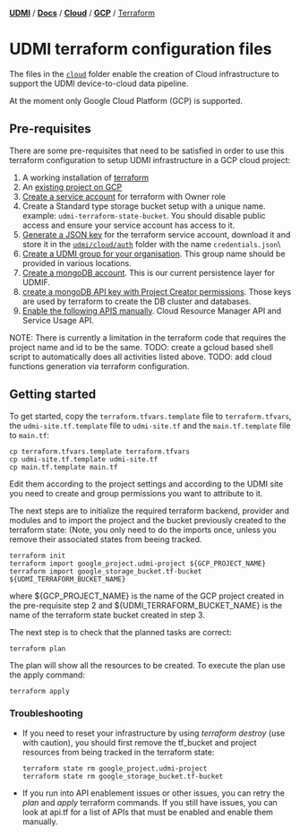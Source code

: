 [**UDMI**](../../../) / [**Docs**](../../) / [**Cloud**](../) / [**GCP**](./) / [Terraform](#)

# UDMI terraform configuration files

The files in the [`cloud`](../../cloud) folder enable the creation of Cloud infrastructure to support the UDMI device-to-cloud data pipeline.

At the moment only Google Cloud Platform (GCP) is supported.

## Pre-requisites

There are some pre-requisites that need to be satisfied in order to use this terraform configuration to setup UDMI infrastructure in a GCP cloud project:

1. A working installation of [terraform](https://learn.hashicorp.com/tutorials/terraform/install-cli?in=terraform/gcp-get-started)
2. An [existing project on GCP](https://cloud.google.com/resource-manager/docs/creating-managing-projects)
4. [Create a service account](https://cloud.google.com/iam/docs/creating-managing-service-accounts) for terraform with Owner role
5. Create a Standard type storage bucket setup with a unique name. example: `udmi-terraform-state-bucket`. You should disable public access and ensure your service account has access to it.
6. [Generate a JSON key](https://cloud.google.com/iam/docs/creating-managing-service-account-keys) for the terraform service account, download it and store it in the [`udmi/cloud/auth`](../../../cloud/gcp/auth) folder with the name `credentials.json`\
7. [Create a UDMI group for your organisation](https://cloud.google.com/iam/docs/groups-in-cloud-console). This group name should be provided in various locations. 
8. [Create a mongoDB account](https://www.mongodb.com/atlas/database). This is our current persistence layer for UDMIF.
9. [create a mongoDB API key with Project Creator permissions](https://www.mongodb.com/docs/atlas/configure-api-access/#std-label-create-org-api-key). Those keys are used by terraform to create the DB cluster and databases.
10. [Enable the following APIS manually](https://cloud.google.com/endpoints/docs/openapi/enable-api). Cloud Resource Manager API and Service Usage API.

NOTE: There is currently a limitation in the terraform code that requires the project name and id to be the same.
TODO: create a gcloud based shell script to automatically does all activities listed above.
TODO: add cloud functions generation via terraform configuration.

## Getting started

To get started, copy the `terraform.tfvars.template` file to `terraform.tfvars`, the `udmi-site.tf.template` file to `udmi-site.tf` and the `main.tf.template` file to `main.tf`:

```
cp terraform.tfvars.template terraform.tfvars
cp udmi-site.tf.template udmi-site.tf
cp main.tf.template main.tf
```

Edit them according to the project settings and according to the UDMI site you need to create and group permissions you want to attribute to it.

The next steps are to initialize the required terraform backend, provider and modules and 
to import the project and the bucket previously created to the terraform state: (Note, you only need to do the imports once, unless you remove their associated states from beeing tracked.

```
terraform init
terraform import google_project.udmi-project ${GCP_PROJECT_NAME}
terraform import google_storage_bucket.tf-bucket ${UDMI_TERRAFORM_BUCKET_NAME}
```

where ${GCP_PROJECT_NAME} is the name of the GCP project created in the pre-requisite step 2 and ${UDMI_TERRAFORM_BUCKET_NAME} is the name of the terraform state bucket created in step 3.

The next step is to check that the planned tasks are correct:

```
terraform plan
```

The plan will show all the resources to be created. To execute the plan use the apply command:

```
terraform apply
```

### Troubleshooting

- If you need to reset your infrastructure by using *terraform destroy* (use with caution), you should first remove the tf_bucket and project resources from being tracked in the terraform state:
    ```
    terraform state rm google_project.udmi-project
    terraform state rm google_storage_bucket.tf-bucket
    ```
- If you run into API enablement issues or other issues, you can retry the *plan* and *apply* terraform commands. If you still have issues, you can look at api.tf for a list of APIs that must be enabled and enable them manually.
